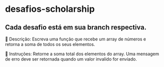 # desafios-scholarship
## Cada desafio está em sua branch respectiva.

📌 Descrição:
Escreva uma função que recebe um array de números e retorna a soma de todos os seus elementos.

📌 Instruções:
Retorne a soma total dos elementos do array.
Uma mensagem de erro deve ser retornada quando um valor invalido for enviado.


